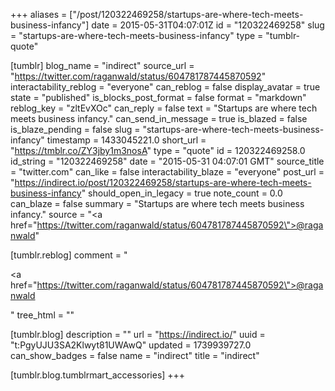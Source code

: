 +++
aliases = ["/post/120322469258/startups-are-where-tech-meets-business-infancy"]
date = 2015-05-31T04:07:01Z
id = "120322469258"
slug = "startups-are-where-tech-meets-business-infancy"
type = "tumblr-quote"

[tumblr]
blog_name = "indirect"
source_url = "https://twitter.com/raganwald/status/604781787445870592"
interactability_reblog = "everyone"
can_reblog = false
display_avatar = true
state = "published"
is_blocks_post_format = false
format = "markdown"
reblog_key = "zltEvXOc"
can_reply = false
text = "Startups are where tech meets business infancy."
can_send_in_message = true
is_blazed = false
is_blaze_pending = false
slug = "startups-are-where-tech-meets-business-infancy"
timestamp = 1433045221.0
short_url = "https://tmblr.co/ZY3jby1m3nosA"
type = "quote"
id = 120322469258.0
id_string = "120322469258"
date = "2015-05-31 04:07:01 GMT"
source_title = "twitter.com"
can_like = false
interactability_blaze = "everyone"
post_url = "https://indirect.io/post/120322469258/startups-are-where-tech-meets-business-infancy"
should_open_in_legacy = true
note_count = 0.0
can_blaze = false
summary = "Startups are where tech meets business infancy."
source = "<a href=\"https://twitter.com/raganwald/status/604781787445870592\">@raganwald</a>"

[tumblr.reblog]
comment = "<p><a href=\"https://twitter.com/raganwald/status/604781787445870592\">@raganwald</a></p>"
tree_html = ""

[tumblr.blog]
description = ""
url = "https://indirect.io/"
uuid = "t:PgyUJU3SA2Klwyt81UWAwQ"
updated = 1739939727.0
can_show_badges = false
name = "indirect"
title = "indirect"

[tumblr.blog.tumblrmart_accessories]
+++
